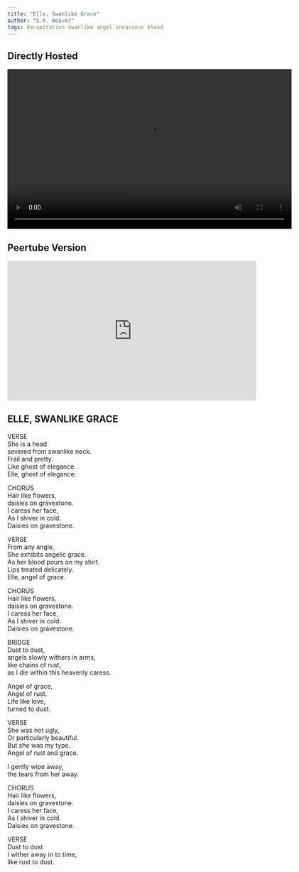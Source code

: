 ```yaml
---
title: "Elle, Swanlike Grace"
author: "S.R. Weaver"
tags: decapitation swanlike angel innucuous blood
---
```

## Directly Hosted
<center><video width="640px" height="360px" controls>
  <source src="https://lwflouisa.github.io/NewPoetry/videos/ElleSwanlikeGrace.mp4" type="video/mp4">

  Your browser does not support the video tag.
</video></center>

## Peertube Version
<iframe title="Elle, Swanlike Grace" src="https://video.ploud.jp/videos/embed/dd036574-5766-4417-9627-088269db434f" allowfullscreen="" sandbox="allow-same-origin allow-scripts allow-popups" width="560" height="315" frameborder="0"></iframe>

## ELLE, SWANLIKE GRACE
VERSE<br />
She is a head<br />
severed from swanlike neck.<br />
Frail and pretty.<br />
Like ghost of elegance.<br />
Elle, ghost of elegance.

CHORUS<br />
Hair like flowers,<br />
daisies on gravestone.<br />
I caress her face,<br />
As I shiver in cold.<br />
Daisies on gravestone.

VERSE<br />
From any angle,<br />
She exhibits angelic grace.<br />
As her blood pours on my shirt.<br />
Lips treated delicately.<br />
Elle, angel of grace.

CHORUS<br />
Hair like flowers,<br />
daisies on gravestone.<br />
I caress her face,<br />
As I shiver in cold.<br />
Daisies on gravestone.

BRIDGE<br />
Dust to dust,<br />
angels slowly withers in arms,<br />
like chains of rust,<br />
as I die within this heavenly caress.

Angel of grace,<br />
Angel of rust.<br />
Life like love,<br />
turned to dust.

VERSE<br />
She was not ugly,<br />
Or particularly beautiful.<br />
But she was my type.<br />
Angel of rust and grace.

I gently wipe away,<br />
the tears from her away.

CHORUS<br />
Hair like flowers,<br />
daisies on gravestone.<br />
I caress her face,<br />
As I shiver in cold.<br />
Daisies on gravestone.

VERSE<br />
Dust to dust<br />
I wither away in to time,<br />
like rust to dust.
